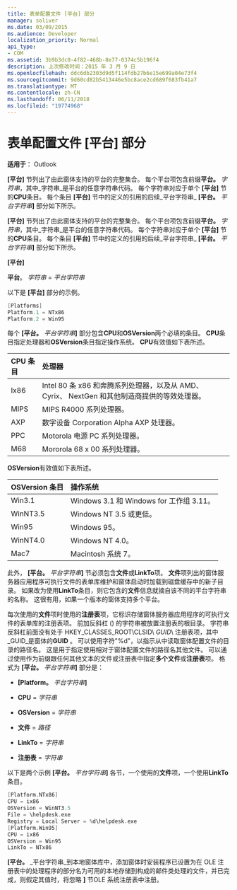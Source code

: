 ```yaml
---
title: 表单配置文件 [平台] 部分
manager: soliver
ms.date: 03/09/2015
ms.audience: Developer
localization_priority: Normal
api_type:
- COM
ms.assetid: 3b9b3dc0-4f82-468b-8e77-0374c5b196f4
description: 上次修改时间：2015 年 3 月 9 日
ms.openlocfilehash: ddc6db2303d9d5f114fdb27b6e15e699a04e73f4
ms.sourcegitcommit: 9d60cd82b5413446e5bc8ace2cd689f683fb41a7
ms.translationtype: MT
ms.contentlocale: zh-CN
ms.lasthandoff: 06/11/2018
ms.locfileid: "19774968"
---
```

# <a name="form-configuration-file-platforms-section"></a>表单配置文件 [平台] 部分

**适用于**： Outlook 
  
**[平台]** 节列出了由此窗体支持的平台的完整集合。 每个平台项包含前缀**平台。** _字符串_，其中_字符串_是平台的任意字符串代码。 每个字符串对应于单个 **[平台]** 节的**CPU**条目。 每个条目 **[平台]** 节中的定义的引用的后续_平台字符串_ **[平台。** _平台字符串_**]** 部分如下所示。 
  
**[平台]** 节列出了由此窗体支持的平台的完整集合。 每个平台项包含前缀**平台。** _字符串_，其中_字符串_是平台的任意字符串代码。 每个字符串对应于单个 **[平台]** 节的**CPU**条目。 每个条目 **[平台]** 节中的定义的引用的后续_平台字符串_ **[平台。** _平台字符串_**]** 部分如下所示。 
  
**[平台]**
  
**平台**。 _字符串_ =  _平台字符串_
  
以下是 **[平台]** 部分的示例。 
  
```cpp
[Platforms]
Platform.1 = NTx86
Platform.2 = Win95

```

每个 **[平台。** _平台字符串_**]** 部分包含**CPU**和**OSVersion**两个必填的条目。 **CPU**条目指定处理器和**OSVersion**条目指定操作系统。 **CPU**有效值如下表所述。 
  
|**CPU 条目**|**处理器**|
|:-----|:-----|
|Ix86  <br/> |Intel 80 条 x86 和奔腾系列处理器，以及从 AMD、 Cyrix、 NextGen 和其他制造商提供的等效处理器。  <br/> |
|MIPS  <br/> |MIPS R4000 系列处理器。  <br/> |
|AXP  <br/> |数字设备 Corporation Alpha AXP 处理器。  <br/> |
|PPC  <br/> |Motorola 电源 PC 系列处理器。  <br/> |
|M68  <br/> |Mororola 68 x 00 系列处理器。  <br/> |
   
**OSVersion**有效值如下表所述。 
  
|**OSVersion 条目**|**操作系统**|
|:-----|:-----|
|Win3.1  <br/> |Windows 3.1 和 Windows for 工作组 3.11。  <br/> |
|WinNT3.5  <br/> |Windows NT 3.5 或更低。  <br/> |
|Win95  <br/> |Windows 95。  <br/> |
|WinNT4.0  <br/> |Windows NT 4.0。  <br/> |
|Mac7  <br/> |Macintosh 系统 7。  <br/> |
   
此外， **[平台。** _平台字符串_**]** 节必须包含**文件**或**LinkTo**项。 **文件**项列出的窗体服务器应用程序可执行文件的表单库维护和窗体启动时加载到磁盘缓存中的新子目录。 如果改为使用**LinkTo**条目，则它包含的**文件**信息就摘自该不同的平台字符串的名称。 这很有用，如果一个版本的窗体支持多个平台。 
  
每次使用的**文件**项时使用的**注册表**项，它标识存储窗体服务器应用程序的可执行文件的表单库的注册表项。 前加反斜杠 (\) 的字符串被放置注册表的根目录。 字符串反斜杠前面没有处于 HKEY_CLASSES_ROOT\CLSID\ _GUID_\ 注册表项，其中_GUID_是窗体的**GUID** 。 可以使用字符"%d"，以指示从中读取窗体配置文件的目录的路径名。 这是用于指定使用相对于窗体配置文件的路径名其他文件。 可以通过使用作为前缀跟任何其他文本的文件或注册表中指定**多个文件**或**注册表**项。 格式为 **[平台。** _平台字符串_**]** 部分是： 
  
- **[Platform。** _平台字符串_**]**
    
- **CPU** =  _字符串_
    
- **OSVersion** =  _字符串_
    
- **文件** =  _路径_
    
- **LinkTo** =  _字符串_
    
- **注册表** =  _字符串_
  
以下是两个示例 **[平台。** _平台字符串_**]** 各节，一个使用的**文件**项，一个使用**LinkTo**条目。 
  
```cpp
[Platform.NTx86]
CPU = ix86
OSVersion = WinNT3.5
File = \helpdesk.exe
Registry = Local Server = %d\helpdesk.exe
[Platform.Win95]
CPU = ix86
OSVersion = Win95
LinkTo = NTx86

```

**[平台。** _平台字符串_到本地窗体库中，添加窗体时安装程序已设置为在 OLE 注册表中的处理程序的部分名为可用的本地存储到构成的邮件类处理的文件，并已完成，则假定其值时，将忽略 **]** 节OLE 系统注册表中注册。 
  


